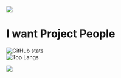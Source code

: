 <img src="https://capsule-render.vercel.app/api?type=waving&color=auto&height=230&section=header&text=Seungpyo&fontSize=80" />

# I want Project People

![GitHub stats](https://github-readme-stats.vercel.app/api?username=Seungpyo1007&theme=holi)\
![Top Langs](https://github-readme-stats.vercel.app/api/top-langs/?username=Seungpyo1007&layout=donut&theme=holi)

<a href="https://opgc.me/#/users/Seungpyo1007" target="_blank"><img src="https://api.opgc.me/githubs/users/Seungpyo1007/tag/?theme=basic" /></a>  


